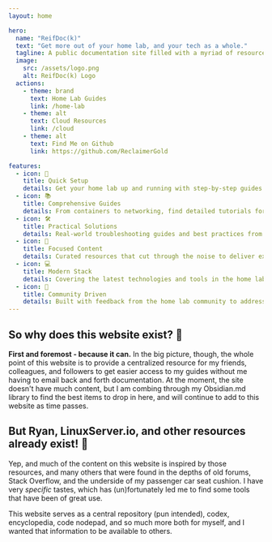 ```yaml
---
layout: home

hero:
  name: "ReifDoc(k)"
  text: "Get more out of your home lab, and your tech as a whole."
  tagline: A public documentation site filled with a myriad of resources to help people get more out of the internet.
  image:
    src: /assets/logo.png
    alt: ReifDoc(k) Logo
  actions:
    - theme: brand
      text: Home Lab Guides
      link: /home-lab
    - theme: alt
      text: Cloud Resources
      link: /cloud
    - theme: alt
      text: Find Me on Github
      link: https://github.com/ReclaimerGold

features:
  - icon: 🚀
    title: Quick Setup
    details: Get your home lab up and running with step-by-step guides for popular self-hosted applications.
  - icon: 📚
    title: Comprehensive Guides
    details: From containers to networking, find detailed tutorials for all aspects of home lab management.
  - icon: 🛠️
    title: Practical Solutions
    details: Real-world troubleshooting guides and best practices from hands-on experience.
  - icon: 🎯
    title: Focused Content
    details: Curated resources that cut through the noise to deliver exactly what you need.
  - icon: 💻
    title: Modern Stack
    details: Covering the latest technologies and tools in the home lab ecosystem.
  - icon: 📝
    title: Community Driven
    details: Built with feedback from the home lab community to address real needs.
---
```


## So why does this website exist? 🤷

**First and foremost - because it can.** In the big picture, though, the whole point of this website is to provide a centralized resource for my friends, colleagues, and followers to get easier access to my guides without me having to email back and forth documentation. At the moment, the site doesn't have much content, but I am combing through my Obsidian.md library to find the best items to drop in here, and will continue to add to this website as time passes.

## But Ryan, LinuxServer.io, and other resources already exist! 😤

Yep, and much of the content on this website is inspired by those resources, and many others that were found in the depths of old forums, Stack Overflow, and the underside of my passenger car seat cushion. I have very *specific* tastes, which has (un)fortunately led me to find some tools that have been of great use.

This website serves as a central repository (pun intended), codex, encyclopedia, code nodepad, and so much more both for myself, and I wanted that information to be available to others.